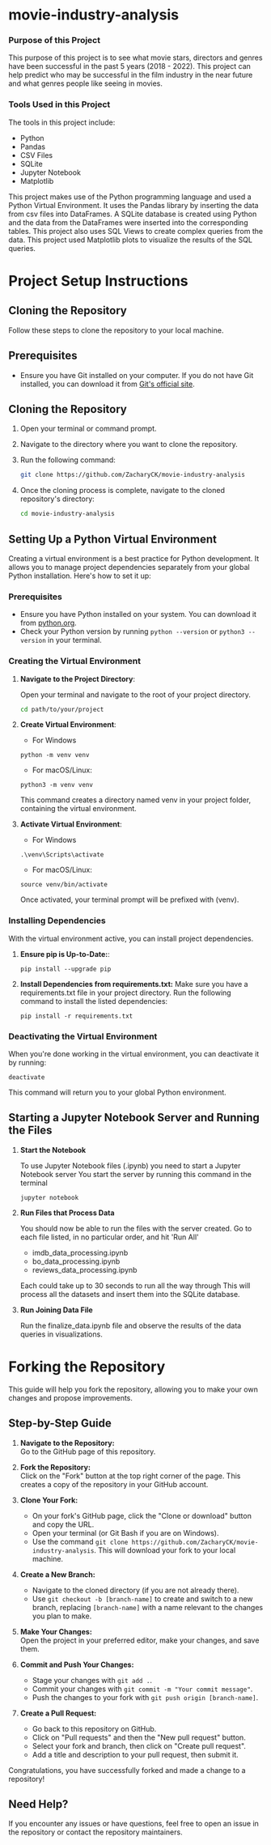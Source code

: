 # movie-industry-analysis

### Purpose of this Project

This purpose of this project is to see what movie stars, directors and genres have been successful in the past 5 years (2018 - 2022).  This project can help predict who may be successful in the film industry in the near future and what genres people like seeing in movies.  

### Tools Used in this Project

The tools in this project include:

- Python
- Pandas
- CSV Files
- SQLite 
- Jupyter Notebook
- Matplotlib

This project makes use of the Python programming language and used a Python Virtual Environment.  It uses the Pandas library by inserting the data from csv files into DataFrames.  A SQLite database is created using Python and the data from the DataFrames were inserted into the corresponding tables.  This project also uses SQL Views to create complex queries from the data.  This project used Matplotlib plots to visualize the results of the SQL queries.  

# Project Setup Instructions

## Cloning the Repository

Follow these steps to clone the repository to your local machine.

## Prerequisites

- Ensure you have Git installed on your computer. If you do not have Git installed, you can download it from [Git's official site](https://git-scm.com/downloads).

## Cloning the Repository

1. Open your terminal or command prompt.

2. Navigate to the directory where you want to clone the repository.

3. Run the following command:

   ```bash
   git clone https://github.com/ZacharyCK/movie-industry-analysis
   ```

4. Once the cloning process is complete, navigate to the cloned repository's directory:

   ```bash
   cd movie-industry-analysis
   ```

## Setting Up a Python Virtual Environment

Creating a virtual environment is a best practice for Python development. It allows you to manage project dependencies separately from your global Python installation. Here's how to set it up:

### Prerequisites

- Ensure you have Python installed on your system. You can download it from [python.org](https://www.python.org/downloads/).
- Check your Python version by running `python --version` or `python3 --version` in your terminal.

### Creating the Virtual Environment

1. **Navigate to the Project Directory**:

   Open your terminal and navigate to the root of your project directory.

   ```sh
   cd path/to/your/project

2. **Create Virtual Environment**:

    - For Windows
    ```
    python -m venv venv
    ```

    - For macOS/Linux:
    ```
    python3 -m venv venv
    ```
    This command creates a directory named venv in your project folder, containing the virtual environment.

3. **Activate Virtual Environment**:

    - For Windows
    ```
    .\venv\Scripts\activate
    ```

    - For macOS/Linux:
    ```
    source venv/bin/activate
    ```
    Once activated, your terminal prompt will be prefixed with (venv).

### Installing Dependencies

With the virtual environment active, you can install project dependencies.

1. **Ensure pip is Up-to-Date:**:
    ```
    pip install --upgrade pip
    ```
2. **Install Dependencies from requirements.txt:**
Make sure you have a requirements.txt file in your project directory. Run the following command to install the listed dependencies:
    ```
    pip install -r requirements.txt
    ```

### Deactivating the Virtual Environment
When you're done working in the virtual environment, you can deactivate it by running:
```
deactivate
```
This command will return you to your global Python environment.

## Starting a Jupyter Notebook Server and Running the Files

1. **Start the Notebook**

    To use Jupyter Notebook files (.ipynb) you need to start a Jupyter Notebook server
    You start the server by running this command in the terminal
    ```
    jupyter notebook
    ```
2. **Run Files that Process Data**

    You should now be able to run the files with the server created.
    Go to each file listed, in no particular order, and hit 'Run All'
      - imdb_data_processing.ipynb
      - bo_data_processing.ipynb
      - reviews_data_processing.ipynb
    
    Each could take up to 30 seconds to run all the way through
    This will process all the datasets and insert them into the SQLite database.

4. **Run Joining Data File**

    Run the finalize_data.ipynb file and observe the results of the data queries in visualizations.

# Forking the Repository

This guide will help you fork the repository, allowing you to make your own changes and propose improvements.

## Step-by-Step Guide

1. **Navigate to the Repository:**  
   Go to the GitHub page of this repository.

2. **Fork the Repository:**  
   Click on the "Fork" button at the top right corner of the page. This creates a copy of the repository in your GitHub account.

3. **Clone Your Fork:**  
   - On your fork's GitHub page, click the "Clone or download" button and copy the URL.
   - Open your terminal (or Git Bash if you are on Windows).
   - Use the command `git clone https://github.com/ZacharyCK/movie-industry-analysis`. This will download your fork to your local machine.

4. **Create a New Branch:**  
   - Navigate to the cloned directory (if you are not already there).
   - Use `git checkout -b [branch-name]` to create and switch to a new branch, replacing `[branch-name]` with a name relevant to the changes you plan to make.

5. **Make Your Changes:**  
   Open the project in your preferred editor, make your changes, and save them.

6. **Commit and Push Your Changes:**  
   - Stage your changes with `git add .`.
   - Commit your changes with `git commit -m "Your commit message"`.
   - Push the changes to your fork with `git push origin [branch-name]`.

7. **Create a Pull Request:**  
   - Go back to this repository on GitHub.
   - Click on "Pull requests" and then the "New pull request" button.
   - Select your fork and branch, then click on "Create pull request".
   - Add a title and description to your pull request, then submit it.

Congratulations, you have successfully forked and made a change to a repository!

## Need Help?

If you encounter any issues or have questions, feel free to open an issue in the repository or contact the repository maintainers.

